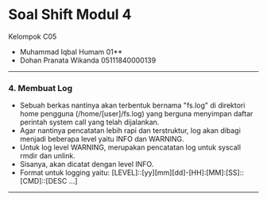 # Soal Shift Modul 4
Kelompok C05

 - Muhammad Iqbal Humam 01** 
 - Dohan Pranata Wikanda 05111840000139

---
### 4. Membuat Log

 - Sebuah berkas nantinya akan terbentuk bernama "fs.log" di direktori home pengguna (/home/[user]/fs.log) yang berguna menyimpan daftar perintah system call yang telah dijalankan.
 -  Agar nantinya pencatatan lebih rapi dan terstruktur, log akan dibagi menjadi beberapa level yaitu INFO dan WARNING.
 -  Untuk log level WARNING, merupakan pencatatan log untuk syscall rmdir dan unlink.
 -  Sisanya, akan dicatat dengan level INFO.
 - Format untuk logging yaitu: [LEVEL]::[yy][mm][dd]-[HH]:[MM]:[SS]::[CMD]::[DESC ...]

---
